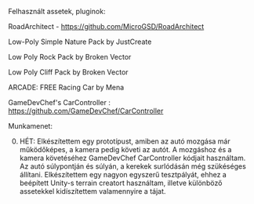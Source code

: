 Felhasznált assetek, pluginok:

RoadArchitect - https://github.com/MicroGSD/RoadArchitect

Low-Poly Simple Nature Pack by JustCreate

Low Poly Rock Pack by Broken Vector

Low Poly Cliff Pack by Broken Vector

ARCADE: FREE Racing Car by Mena

GameDevChef's CarController : https://github.com/GameDevChef/CarController




Munkamenet:

0. HÉT:
Elkészítettem egy prototípust, amiben az autó mozgása már működőképes, a kamera pedig követi az autót. A mozgáshoz és a kamera követéséhez GameDevChef CarController
kódjait használtam. Az autó súlypontján és súlyán, a kerekek surlódásán még szükéséges állítani.
Elkészítettem egy nagyon egyszerű tesztpályát, ehhez a beépített Unity-s terrain creatort használtam, illetve különböző assetekkel kidíszítettem valamennyire a tájat.

